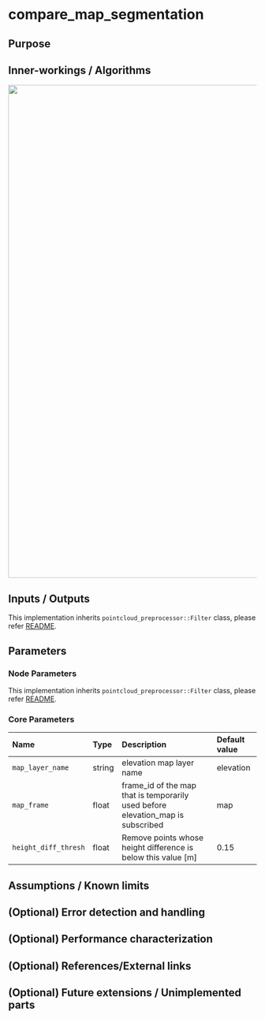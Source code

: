 # compare_map_segmentation

## Purpose

## Inner-workings / Algorithms

<p align="center">
  <img src="./media/compare_elevation_map.png" width="1000">
</p>

## Inputs / Outputs

This implementation inherits `pointcloud_preprocessor::Filter` class, please refer [README](../README.md).

## Parameters

### Node Parameters

This implementation inherits `pointcloud_preprocessor::Filter` class, please refer [README](../README.md).

### Core Parameters

| Name                 | Type   | Description                                                                     | Default value |
| :------------------- | :----- | :------------------------------------------------------------------------------ | :------------ |
| `map_layer_name`     | string | elevation map layer name                                                        | elevation     |
| `map_frame`          | float  | frame_id of the map that is temporarily used before elevation_map is subscribed | map           |
| `height_diff_thresh` | float  | Remove points whose height difference is below this value [m]                   | 0.15          |

## Assumptions / Known limits

## (Optional) Error detection and handling

## (Optional) Performance characterization

## (Optional) References/External links

## (Optional) Future extensions / Unimplemented parts
